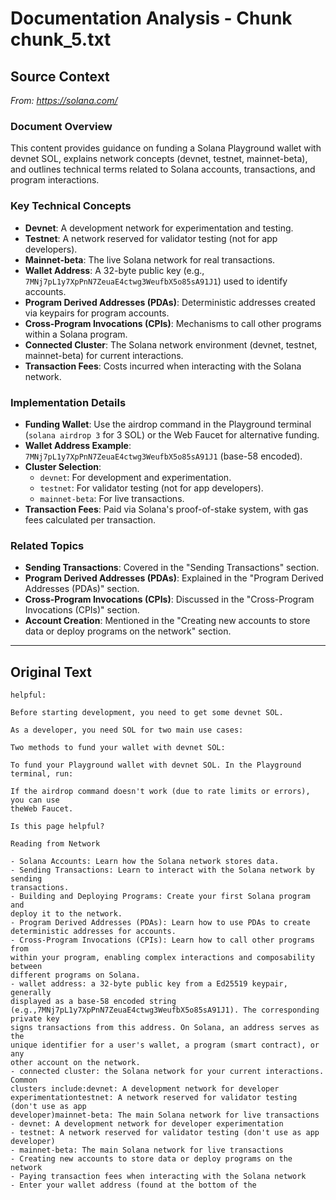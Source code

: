 # Documentation Analysis - Chunk chunk_5.txt

## Source Context
*From: https://solana.com/*

### Document Overview  
This content provides guidance on funding a Solana Playground wallet with devnet SOL, explains network concepts (devnet, testnet, mainnet-beta), and outlines technical terms related to Solana accounts, transactions, and program interactions.  

### Key Technical Concepts  
- **Devnet**: A development network for experimentation and testing.  
- **Testnet**: A network reserved for validator testing (not for app developers).  
- **Mainnet-beta**: The live Solana network for real transactions.  
- **Wallet Address**: A 32-byte public key (e.g., `7MNj7pL1y7XpPnN7ZeuaE4ctwg3WeufbX5o85sA91J1`) used to identify accounts.  
- **Program Derived Addresses (PDAs)**: Deterministic addresses created via keypairs for program accounts.  
- **Cross-Program Invocations (CPIs)**: Mechanisms to call other programs within a Solana program.  
- **Connected Cluster**: The Solana network environment (devnet, testnet, mainnet-beta) for current interactions.  
- **Transaction Fees**: Costs incurred when interacting with the Solana network.  

### Implementation Details  
- **Funding Wallet**: Use the airdrop command in the Playground terminal (`solana airdrop 3` for 3 SOL) or the Web Faucet for alternative funding.  
- **Wallet Address Example**: `7MNj7pL1y7XpPnN7ZeuaE4ctwg3WeufbX5o85sA91J1` (base-58 encoded).  
- **Cluster Selection**:  
  - `devnet`: For development and experimentation.  
  - `testnet`: For validator testing (not for app developers).  
  - `mainnet-beta`: For live transactions.  
- **Transaction Fees**: Paid via Solana's proof-of-stake system, with gas fees calculated per transaction.  

### Related Topics  
- **Sending Transactions**: Covered in the "Sending Transactions" section.  
- **Program Derived Addresses (PDAs)**: Explained in the "Program Derived Addresses (PDAs)" section.  
- **Cross-Program Invocations (CPIs)**: Discussed in the "Cross-Program Invocations (CPIs)" section.  
- **Account Creation**: Mentioned in the "Creating new accounts to store data or deploy programs on the network" section.

---

## Original Text
```
helpful:

Before starting development, you need to get some devnet SOL.

As a developer, you need SOL for two main use cases:

Two methods to fund your wallet with devnet SOL:

To fund your Playground wallet with devnet SOL. In the Playground terminal, run:

If the airdrop command doesn't work (due to rate limits or errors), you can use
theWeb Faucet.

Is this page helpful?

Reading from Network

- Solana Accounts: Learn how the Solana network stores data.
- Sending Transactions: Learn to interact with the Solana network by sending
transactions.
- Building and Deploying Programs: Create your first Solana program and
deploy it to the network.
- Program Derived Addresses (PDAs): Learn how to use PDAs to create
deterministic addresses for accounts.
- Cross-Program Invocations (CPIs): Learn how to call other programs from
within your program, enabling complex interactions and composability between
different programs on Solana.
- wallet address: a 32-byte public key from a Ed25519 keypair, generally
displayed as a base-58 encoded string (e.g.,7MNj7pL1y7XpPnN7ZeuaE4ctwg3WeufbX5o85sA91J1). The corresponding private key
signs transactions from this address. On Solana, an address serves as the
unique identifier for a user's wallet, a program (smart contract), or any
other account on the network.
- connected cluster: the Solana network for your current interactions. Common
clusters include:devnet: A development network for developer experimentationtestnet: A network reserved for validator testing (don't use as app
developer)mainnet-beta: The main Solana network for live transactions
- devnet: A development network for developer experimentation
- testnet: A network reserved for validator testing (don't use as app
developer)
- mainnet-beta: The main Solana network for live transactions
- Creating new accounts to store data or deploy programs on the network
- Paying transaction fees when interacting with the Solana network
- Enter your wallet address (found at the bottom of the 
```